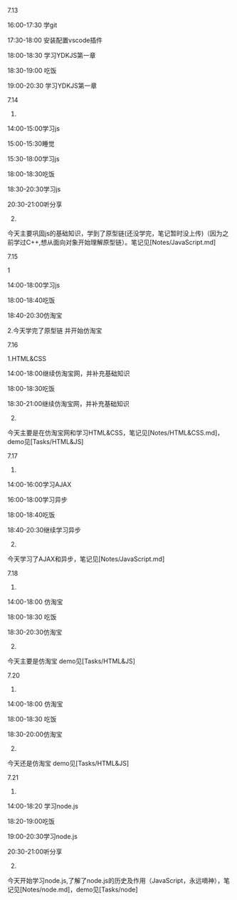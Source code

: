 7.13

16:00-17:30 学git

17:30-18:00 安装配置vscode插件

18:00-18:30 学习YDKJS第一章

18:30-19:00 吃饭

19:00-20:30 学习YDKJS第一章

7.14

1.

14:00-15:00学习js

15:00-15:30睡觉

15:30-18:00学习js

18:00-18:30吃饭

18:30-20:30学习js

20:30-21:00听分享

2.

今天主要巩固js的基础知识，学到了原型链(还没学完，笔记暂时没上传)（因为之前学过C++,想从面向对象开始理解原型链）。笔记见[Notes/JavaScript.md]

7.15

1

14:00-18:00学习js

18:00-18:40吃饭

18:40-20:30仿淘宝

2.今天学完了原型链 并开始仿淘宝



7.16

1.HTML&CSS

14:00-18:00继续仿淘宝网，并补充基础知识

18:00-18:30吃饭

18:30-21:00继续仿淘宝网，并补充基础知识

2.

今天主要是在仿淘宝网和学习HTML&CSS，笔记见[Notes/HTML&CSS.md]，demo见[Tasks/HTML&JS]



7.17

1.

14:00-16:00学习AJAX

16:00-18:00学习异步

18:00-18:40吃饭

18:40-20:30继续学习异步

2.

今天学习了AJAX和异步，笔记见[Notes/JavaScript.md]



7.18

1.

14:00-18:00 仿淘宝

18:00-18:30 吃饭

18:30-20:30仿淘宝

2.

今天主要是仿淘宝 demo见[Tasks/HTML&JS]



7.20

1.

14:00-18:00 仿淘宝

18:00-18:30 吃饭

18:30-20:00仿淘宝

2.

今天还是仿淘宝 demo见[Tasks/HTML&JS]  



7.21

1.

14:00-18:20 学习node.js

18:20-19:00吃饭

19:00-20:30学习node.js

20:30-21:00听分享

2.

今天开始学习node.js,了解了node.js的历史及作用（JavaScript，永远嘀神），笔记见[Notes/node.md]，demo见[Tasks/node]



